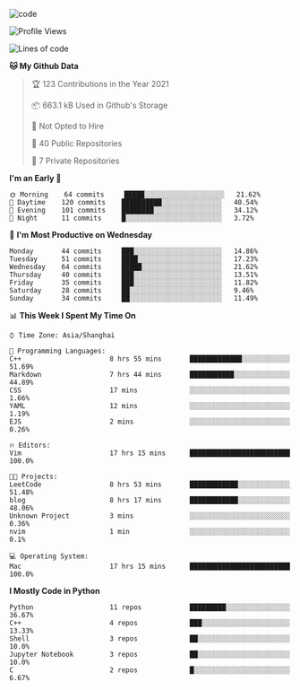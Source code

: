 
<!--
**liuyaanng/liuyaanng** is a ✨ _special_ ✨ repository because its `README.md` (this file) appears on your GitHub profile.

Here are some ideas to get you started:

- 🔭 I’m currently working on ...
- 🌱 I’m currently learning ...
- 👯 I’m looking to collaborate on ...
- 🤔 I’m looking for help with ...
- 💬 Ask me about ...
- 📫 How to reach me: ...
- 😄 Pronouns: ...
- ⚡ Fun fact: ...
-->


![code](https://cdn.jsdelivr.net/gh/liuyaanng/liuyaanng@1.0/code.gif) 

<!--START_SECTION:waka-->
![Profile Views](http://img.shields.io/badge/Profile%20Views-0-blue)

![Lines of code](https://img.shields.io/badge/From%20Hello%20World%20I%27ve%20Written-5.3%20million%20lines%20of%20code-blue)

**🐱 My Github Data** 

> 🏆 123 Contributions in the Year 2021
 > 
> 📦 663.1 kB Used in Github's Storage 
 > 
> 🚫 Not Opted to Hire
 > 
> 📜 40 Public Repositories 
 > 
> 🔑 7 Private Repositories  
 > 
**I'm an Early 🐤** 

```text
🌞 Morning    64 commits     █████░░░░░░░░░░░░░░░░░░░░   21.62% 
🌆 Daytime    120 commits    ██████████░░░░░░░░░░░░░░░   40.54% 
🌃 Evening    101 commits    ████████░░░░░░░░░░░░░░░░░   34.12% 
🌙 Night      11 commits     █░░░░░░░░░░░░░░░░░░░░░░░░   3.72%

```
📅 **I'm Most Productive on Wednesday** 

```text
Monday       44 commits     ███░░░░░░░░░░░░░░░░░░░░░░   14.86% 
Tuesday      51 commits     ████░░░░░░░░░░░░░░░░░░░░░   17.23% 
Wednesday    64 commits     █████░░░░░░░░░░░░░░░░░░░░   21.62% 
Thursday     40 commits     ███░░░░░░░░░░░░░░░░░░░░░░   13.51% 
Friday       35 commits     ███░░░░░░░░░░░░░░░░░░░░░░   11.82% 
Saturday     28 commits     ██░░░░░░░░░░░░░░░░░░░░░░░   9.46% 
Sunday       34 commits     ██░░░░░░░░░░░░░░░░░░░░░░░   11.49%

```


📊 **This Week I Spent My Time On** 

```text
⌚︎ Time Zone: Asia/Shanghai

💬 Programming Languages: 
C++                      8 hrs 55 mins       █████████████░░░░░░░░░░░░   51.69% 
Markdown                 7 hrs 44 mins       ███████████░░░░░░░░░░░░░░   44.89% 
CSS                      17 mins             ░░░░░░░░░░░░░░░░░░░░░░░░░   1.66% 
YAML                     12 mins             ░░░░░░░░░░░░░░░░░░░░░░░░░   1.19% 
EJS                      2 mins              ░░░░░░░░░░░░░░░░░░░░░░░░░   0.26%

🔥 Editors: 
Vim                      17 hrs 15 mins      █████████████████████████   100.0%

🐱‍💻 Projects: 
LeetCode                 8 hrs 53 mins       ████████████░░░░░░░░░░░░░   51.48% 
blog                     8 hrs 17 mins       ████████████░░░░░░░░░░░░░   48.06% 
Unknown Project          3 mins              ░░░░░░░░░░░░░░░░░░░░░░░░░   0.36% 
nvim                     1 min               ░░░░░░░░░░░░░░░░░░░░░░░░░   0.1%

💻 Operating System: 
Mac                      17 hrs 15 mins      █████████████████████████   100.0%

```

**I Mostly Code in Python** 

```text
Python                   11 repos            █████████░░░░░░░░░░░░░░░░   36.67% 
C++                      4 repos             ███░░░░░░░░░░░░░░░░░░░░░░   13.33% 
Shell                    3 repos             ██░░░░░░░░░░░░░░░░░░░░░░░   10.0% 
Jupyter Notebook         3 repos             ██░░░░░░░░░░░░░░░░░░░░░░░   10.0% 
C                        2 repos             █░░░░░░░░░░░░░░░░░░░░░░░░   6.67%

```



<!--END_SECTION:waka-->
